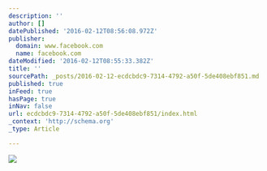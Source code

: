 ```yaml
---
description: ''
author: []
datePublished: '2016-02-12T08:56:08.972Z'
publisher:
  domain: www.facebook.com
  name: facebook.com
dateModified: '2016-02-12T08:55:33.382Z'
title: ''
sourcePath: _posts/2016-02-12-ecdcbdc9-7314-4792-a50f-5de408ebf851.md
published: true
inFeed: true
hasPage: true
inNav: false
url: ecdcbdc9-7314-4792-a50f-5de408ebf851/index.html
_context: 'http://schema.org'
_type: Article

---
```

![](https://scontent.xx.fbcdn.net/hphotos-xlp1/t31.0-8/12646618_474932936028941_4068517906411219677_o.jpg)